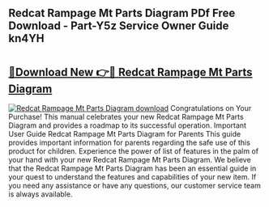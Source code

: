 ## Redcat Rampage Mt Parts Diagram PDf Free Download - Part-Y5z Service Owner Guide kn4YH

# <h2><a href="http://dfqcdu.blite.top/?on=Redcat+Rampage+Mt+Parts+Diagram">🔗Download New 👉🔴 Redcat Rampage Mt Parts Diagram</a></h2>

[![Redcat Rampage Mt Parts Diagram download](https://i.imgur.com/lujVjoI.png)](http://dfqcdu.blite.top/?on=Redcat+Rampage+Mt+Parts+Diagram)
Congratulations on Your Purchase! This manual celebrates your new Redcat Rampage Mt Parts Diagram and provides a roadmap to its successful operation. Important User Guide Redcat Rampage Mt Parts Diagram for Parents This guide provides important information for parents regarding the safe use of this product for children. Experience the power of list of features in the palm of your hand with your new Redcat Rampage Mt Parts Diagram. We believe that the Redcat Rampage Mt Parts Diagram has been an essential guide in your quest to understand the features and capabilities of your new item. If you need any assistance or have any questions, our customer service team is always available.

